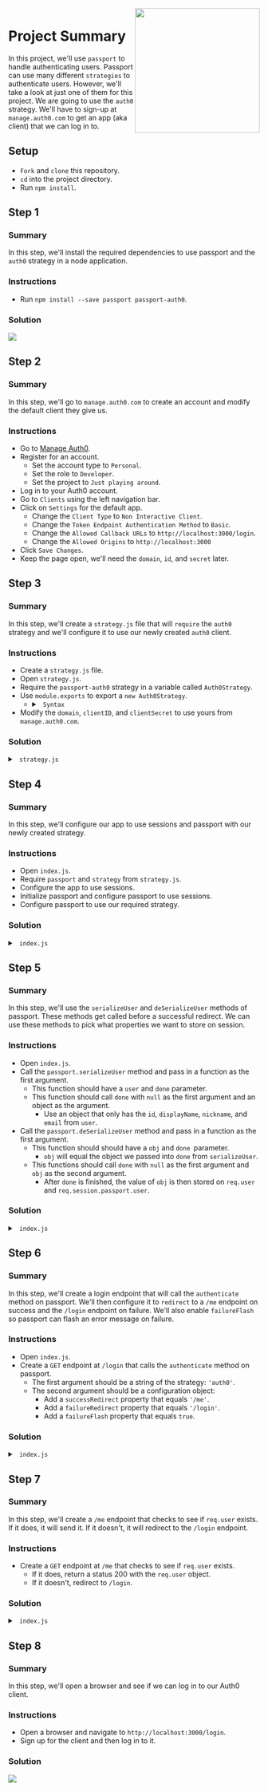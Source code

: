 <img src="https://devmounta.in/img/logowhiteblue.png" width="250" align="right">

# Project Summary

In this project, we'll use `passport` to handle authenticating users. Passport can use many different `strategies` to authenticate users. However, we'll take a look at just one of them for this project. We are going to use the `auth0` strategy. We'll have to sign-up at `manage.auth0.com` to get an app (aka client) that we can log in to. 

## Setup

* `Fork` and `clone` this repository.
* `cd` into the project directory.
* Run `npm install`.

## Step 1

### Summary

In this step, we'll install the required dependencies to use passport and the `auth0` strategy in a node application.

### Instructions

* Run `npm install --save passport passport-auth0`.

### Solution

<img src="https://github.com/DevMountain/node-auth-mini/blob/solution/readme-assets/1g.gif" />

## Step 2

### Summary

In this step, we'll go to `manage.auth0.com` to create an account and modify the default client they give us. 

### Instructions

* Go to <a href="manage.auth0.com">Manage Auth0</a>.
* Register for an account.
  * Set the account type to `Personal`.
  * Set the role to `Developer`.
  * Set the project to `Just playing around`.
* Log in to your Auth0 account.
* Go to `Clients` using the left navigation bar.
* Click on `Settings` for the default app.
  * Change the `Client Type` to `Non Interactive Client`.
  * Change the `Token Endpoint Authentication Method` to `Basic`.
  * Change the `Allowed Callback URLs` to `http://localhost:3000/login`.
  * Change the `Allowed Origins` to `http://localhost:3000`
* Click `Save Changes`.
* Keep the page open, we'll need the `domain`, `id`, and `secret` later.

## Step 3

### Summary

In this step, we'll create a `strategy.js` file that will `require` the `auth0` strategy and we'll configure it to use our newly created `auth0` client.

### Instructions

* Create a `strategy.js` file.
* Open `strategy.js`.
* Require the `passport-auth0` strategy in a variable called `Auth0Strategy`.
* Use `module.exports` to export a `new Auth0Strategy`.
  * <details>
  
    <summary> <code> Syntax </code> </summary>
    
    ```js
    module.exports = new Auth0Strategy({
      domain:       '...',
      clientID:     '...',
      clientSecret: '...',
      callbackURL:  '/login'
      },
      function(accessToken, refreshToken, extraParams, profile, done) {
        // accessToken is the token to call Auth0 API (not needed in the most cases)
        // extraParams.id_token has the JSON Web Token
        // profile has all the information from the user
        return done(null, profile);
      }
    );
    ```
    
    </details>
* Modify the `domain`, `clientID`, and `clientSecret` to use yours from `manage.auth0.com`.

### Solution

<details>

<summary> <code> strategy.js </code> </summary>

```js
const Auth0Strategy = require('passport-auth0');

module.exports = new Auth0Strategy({
   domain:       'jameslemire.auth0.com',
   clientID:     '4_8ZQzEOP6mYeoQbeAmscWFmjl-SjIVt',
   clientSecret: '409I19zLLQfdsfgdfgvtQwlDwM=fraMC234bcdM07kntJE2f4D6PdZNfzRO23417A_1OfzcM7Owtla',
   callbackURL:  '/login'
  },
  function(accessToken, refreshToken, extraParams, profile, done) {
    // accessToken is the token to call Auth0 API (not needed in the most cases)
    // extraParams.id_token has the JSON Web Token
    // profile has all the information from the user
    return done(null, profile);
  }
);
```

</details>

## Step 4

### Summary

In this step, we'll configure our app to use sessions and passport with our newly created strategy. 

### Instructions

* Open `index.js`.
* Require `passport` and `strategy` from `strategy.js`.
* Configure the app to use sessions.
* Initialize passport and configure passport to use sessions.
* Configure passport to use our required strategy.

### Solution

<details>

<summary> <code> index.js </code> </summary>

```js
const express = require('express');
const session = require('express-session');
const passport = require('passport');
const strategy = require(`${__dirname}/strategy.js`);

const app = express();
app.use( session({
  secret: 'sup dude',
  resave: false,
  saveUninitialized: false
}));
app.use( passport.initialize() );
app.use( passport.session() );
passport.use( strategy );

const port = 3000;
app.listen( port, () => { console.log(`Server listening on port ${port}.`); } );
```

</details>

## Step 5

### Summary 

In this step, we'll use the `serializeUser` and `deSerializeUser` methods of passport. These methods get called before a successful redirect. We can use these methods to pick what properties we want to store on session.

### Instructions

* Open `index.js`.
* Call the `passport.serializeUser` method and pass in a function as the first argument.
  * This function should have a `user` and `done` parameter.
  * This function should call `done` with `null` as the first argument and an object as the argument.
    * Use an object that only has the `id`, `displayName`, `nickname`, and `email` from `user`.
* Call the `passport.deSerializeUser` method and pass in a function as the first argument.
  * This function should should have a `obj` and `done `parameter.
    * `obj` will equal the object we passed into `done` from `serializeUser`.
  * This functions should call `done` with `null` as the first argument and `obj` as the second argument.
    * After `done` is finished, the value of `obj` is then stored on `req.user` and `req.session.passport.user`.

### Solution

<details>

<summary> <code> index.js </code> </summary>

```js
const express = require('express');
const session = require('express-session');
const passport = require('passport');
const strategy = require(`${__dirname}/strategy.js`);

const app = express();
app.use( session({
  secret: 'sup dude',
  resave: false,
  saveUninitialized: false
}));
app.use( passport.initialize() );
app.use( passport.session() );
passport.use( strategy );

passport.serializeUser(function(user, done) {
  done(null, { id: user.id, display: user.displayName, nickname: user.nickname, email: user.emails[0].value });
});

passport.deserializeUser(function(obj, done) {
  done(null, obj);
});

const port = 3000;
app.listen( port, () => { console.log(`Server listening on port ${port}.`); } );
```

</details>

## Step 6

### Summary 

In this step, we'll create a login endpoint that will call the `authenticate` method on passport. We'll then configure it to `redirect` to a `/me` endpoint on success and the `/login` endpoint on failure. We'll also enable `failureFlash` so passport can flash an error message on failure.

### Instructions

* Open `index.js`.
* Create a `GET` endpoint at `/login` that calls the `authenticate` method on passport.
  * The first argument should be a string of the strategy: `'auth0'`.
  * The second argument should be a configuration object:
    * Add a `successRedirect` property that equals `'/me'`.
    * Add a `failureRedirect` property that equals `'/login'`.
    * Add a `failureFlash` property that equals `true`.

### Solution

<details>

<summary> <code> index.js </code> </summary>

```js
const express = require('express');
const session = require('express-session');
const passport = require('passport');
const strategy = require(`${__dirname}/strategy.js`);

const app = express();
app.use( session({
  secret: 'sup dude',
  resave: false,
  saveUninitialized: false
}));
app.use( passport.initialize() );
app.use( passport.session() );
passport.use( strategy );

passport.serializeUser(function(user, done) {
  done(null, { id: user.id, display: user.displayName, nickname: user.nickname, email: user.emails[0].value });
});

passport.deserializeUser(function(obj, done) {
  done(null, obj);
});

app.get( '/login', 
  passport.authenticate('auth0', 
    { successRedirect: '/me', failureRedirect: '/login', failureFlash: true }
  )
);

const port = 3000;
app.listen( port, () => { console.log(`Server listening on port ${port}.`); } );
```

</details>

## Step 7

### Summary 

In this step, we'll create a `/me` endpoint that checks to see if `req.user` exists. If it does, it will send it. If it doesn't, it will redirect to the `/login` endpoint.

### Instructions

* Create a `GET` endpoint at `/me` that checks to see if `req.user` exists.
  * If it does, return a status 200 with the `req.user` object.
  * If it doesn't, redirect to `/login`.

### Solution

<details>

<summary> <code> index.js </code> </summary>

```js
const express = require('express');
const session = require('express-session');
const passport = require('passport');
const strategy = require(`${__dirname}/strategy.js`);

const app = express();
app.use( session({
  secret: 'sup dude',
  resave: false,
  saveUninitialized: false
}));
app.use( passport.initialize() );
app.use( passport.session() );
passport.use( strategy );

passport.serializeUser(function(user, done) {
  done(null, { id: user.id, display: user.displayName, nickname: user.nickname, email: user.emails[0].value });
});

passport.deserializeUser(function(obj, done) {
  done(null, obj);
});

app.get( '/login', 
  passport.authenticate('auth0', 
    { successRedirect: '/me', failureRedirect: '/login', failureFlash: true }
  )
);

app.get('/me', ( req, res, next) => {
  if ( !req.user ) {
    res.redirect('/login');
  } else {
    // req.user === req.session.passport.user
    // console.log( req.user )
    // console.log( req.session.passport.user );
    res.status(200).send( JSON.stringify( req.user, null, 10 ) );
  }
});

const port = 3000;
app.listen( port, () => { console.log(`Server listening on port ${port}.`); } );
```

</details>

## Step 8

### Summary

In this step, we'll open a browser and see if we can log in to our Auth0 client.

### Instructions

* Open a browser and navigate to `http://localhost:3000/login`.
* Sign up for the client and then log in to it.

### Solution

<img src="https://github.com/DevMountain/node-auth-mini/blob/solution/readme-assets/2g.gif" />



